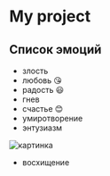 # My project

## Список эмоций
* злость
* любовь :kissing_heart:
* радость :smiley:
* гнев
* счастье :blush:
* умиротворение
* энтузиазм

![картинка](https://berez.org/uploads/posts/2020-03/1584418352_s1200.jpg)
* восхищение

